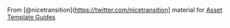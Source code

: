 From [@nicetransition](https://twitter.com/nicetransition] material for [Asset Template Guides](http://nicetransition.com/Kevin-Mack_Asset-Template-Guides_CodeMash-01-12-17.pdf)


